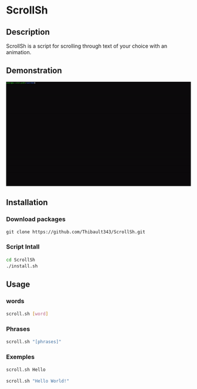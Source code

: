 # ScrollSh
## Description
ScrollSh is a script for scrolling through text of your choice with an animation. 

## Demonstration 
![Alt Text](READMEFile/test.gif)

## Installation
### Download packages
```git 
git clone https://github.com/Thibault343/ScrollSh.git
```
### Script Intall
```bash
cd ScrollSh
./install.sh
```

## Usage
### words
```bash
scroll.sh [word]
```
### Phrases
```bash
scroll.sh "[phrases]"
```
### Exemples
```bash
scroll.sh Hello
```
```bash
scroll.sh "Hello World!"
```
